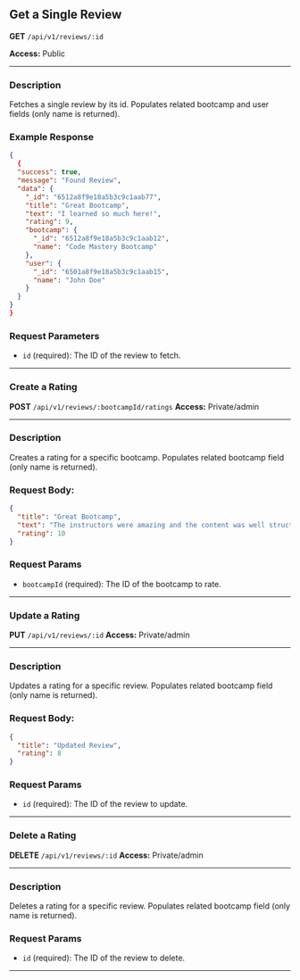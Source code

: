 ## Get a Single Review

**GET** `/api/v1/reviews/:id`

**Access:** Public

---

### Description

Fetches a single review by its id. Populates related bootcamp and user fields (only name is returned).

### Example Response

```json
{
  {
  "success": true,
  "message": "Found Review",
  "data": {
    "_id": "6512a8f9e18a5b3c9c1aab77",
    "title": "Great Bootcamp",
    "text": "I learned so much here!",
    "rating": 9,
    "bootcamp": {
      "_id": "6512a8f9e18a5b3c9c1aab12",
      "name": "Code Mastery Bootcamp"
    },
    "user": {
      "_id": "6501a8f9e18a5b3c9c1aab15",
      "name": "John Doe"
    }
  }
}
}

```

### Request Parameters

- `id` (required): The ID of the review to fetch.

---

### Create a Rating

**POST** `/api/v1/reviews/:bootcampId/ratings`
**Access:** Private/admin

---

### Description

Creates a rating for a specific bootcamp. Populates related bootcamp field (only name is returned).

### Request Body:

```json
{
  "title": "Great Bootcamp",
  "text": "The instructors were amazing and the content was well structured.",
  "rating": 10
}
```

### Request Params

- `bootcampId` (required): The ID of the bootcamp to rate.

---

### Update a Rating

**PUT** `/api/v1/reviews/:id`
**Access:** Private/admin

---

### Description

Updates a rating for a specific review. Populates related bootcamp field (only name is returned).

### Request Body:

```json
{
  "title": "Updated Review",
  "rating": 8
}
```

### Request Params

- `id` (required): The ID of the review to update.

---

### Delete a Rating

**DELETE** `/api/v1/reviews/:id`
**Access:** Private/admin

---

### Description

Deletes a rating for a specific review. Populates related bootcamp field (only name is returned).

### Request Params

- `id` (required): The ID of the review to delete.

---

